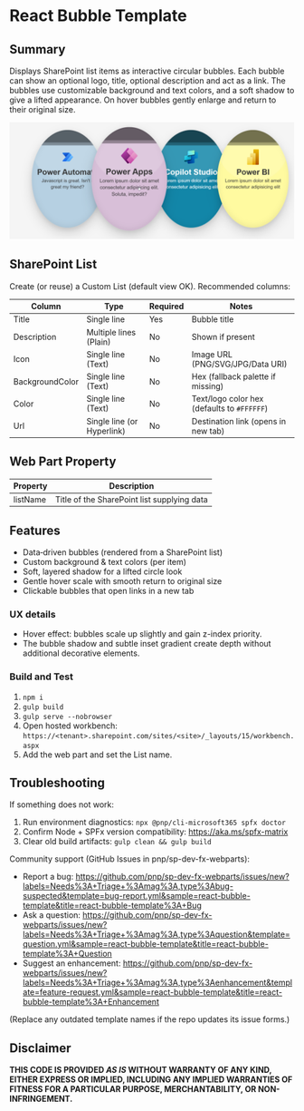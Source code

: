 # React Bubble Template

## Summary
Displays SharePoint list items as interactive circular bubbles. Each bubble can show an optional logo, title, optional description and act as a link. The bubbles use customizable background and text colors, and a soft shadow to give a lifted appearance. On hover bubbles gently enlarge and return to their original size.

![Sample](./assets/Screenshot.png)

## SharePoint List
Create (or reuse) a Custom List (default view OK). Recommended columns:

| Column | Type | Required | Notes |
|--------|------|----------|-------|
| Title | Single line | Yes | Bubble title |
| Description | Multiple lines (Plain) | No | Shown if present |
| Icon | Single line (Text) | No | Image URL (PNG/SVG/JPG/Data URI) |
| BackgroundColor | Single line (Text) | No | Hex (fallback palette if missing) |
| Color | Single line (Text) | No | Text/logo color hex (defaults to `#FFFFFF`) |
| Url | Single line (or Hyperlink) | No | Destination link (opens in new tab) |

## Web Part Property
| Property | Description |
|----------|-------------|
| listName | Title of the SharePoint list supplying data |

## Features
- Data‑driven bubbles (rendered from a SharePoint list)
- Custom background & text colors (per item)
- Soft, layered shadow for a lifted circle look
- Gentle hover scale with smooth return to original size
- Clickable bubbles that open links in a new tab

### UX details
- Hover effect: bubbles scale up slightly and gain z-index priority.
- The bubble shadow and subtle inset gradient create depth without additional decorative elements.

### Build and Test
1. `npm i`
2. `gulp build`
3. `gulp serve --nobrowser`
4. Open hosted workbench: `https://<tenant>.sharepoint.com/sites/<site>/_layouts/15/workbench.aspx`
5. Add the web part and set the List name.

## Troubleshooting

If something does not work:

1. Run environment diagnostics:
   `npx @pnp/cli-microsoft365 spfx doctor`
2. Confirm Node + SPFx version compatibility: https://aka.ms/spfx-matrix
3. Clear old build artifacts:
   `gulp clean && gulp build`

Community support (GitHub Issues in pnp/sp-dev-fx-webparts):

- Report a bug:
  https://github.com/pnp/sp-dev-fx-webparts/issues/new?labels=Needs%3A+Triage+%3Amag%3A,type%3Abug-suspected&template=bug-report.yml&sample=react-bubble-template&title=react-bubble-template%3A+Bug
- Ask a question:
  https://github.com/pnp/sp-dev-fx-webparts/issues/new?labels=Needs%3A+Triage+%3Amag%3A,type%3Aquestion&template=question.yml&sample=react-bubble-template&title=react-bubble-template%3A+Question
- Suggest an enhancement:
  https://github.com/pnp/sp-dev-fx-webparts/issues/new?labels=Needs%3A+Triage+%3Amag%3A,type%3Aenhancement&template=feature-request.yml&sample=react-bubble-template&title=react-bubble-template%3A+Enhancement

(Replace any outdated template names if the repo updates its issue forms.)

## Disclaimer
**THIS CODE IS PROVIDED *AS IS* WITHOUT WARRANTY OF ANY KIND, EITHER EXPRESS OR IMPLIED, INCLUDING ANY IMPLIED WARRANTIES OF FITNESS FOR A PARTICULAR PURPOSE, MERCHANTABILITY, OR NON-INFRINGEMENT.**

</README>